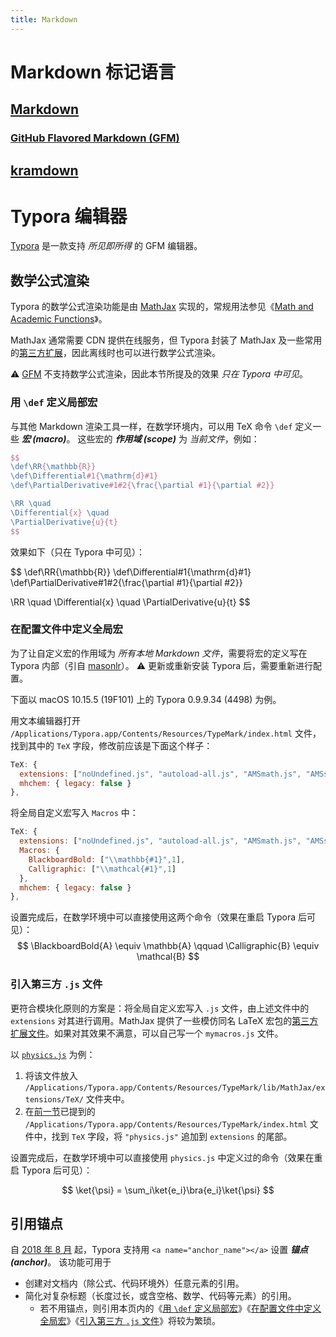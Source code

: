 ```yaml
---
title: Markdown
---
```


# Markdown 标记语言<a name="Markdown"></a>

## [Markdown](https://daringfireball.net/projects/markdown/syntax)

### [GitHub Flavored Markdown (GFM)](https://github.github.com/gfm/)

## [kramdown](https://kramdown.gettalong.org/)

# Typora 编辑器<a name="Typora"></a>
[Typora](https://typora.io/) 是一款支持 *所见即所得* 的 GFM 编辑器。

## 数学公式渲染

Typora 的数学公式渲染功能是由 [MathJax](https://www.mathjax.org/) 实现的，常规用法参见《[Math and Academic Functions](https://support.typora.io/Math/)》。

MathJax 通常需要 CDN 提供在线服务，但 Typora 封装了 MathJax 及一些常用的[第三方扩展](http://docs.mathjax.org/en/latest/options/ThirdParty.html)，因此离线时也可以进行数学公式渲染。

⚠️ [GFM](https://github.github.com/gfm/) 不支持数学公式渲染，因此本节所提及的效果 *只在 Typora 中可见*。

### 用 `\def` 定义局部宏<a name="局部宏"></a>
与其他 Markdown 渲染工具一样，在数学环境内，可以用 TeX 命令 `\def` 定义一些 ***宏 (macro)***。
这些宏的 ***作用域 (scope)*** 为 *当前文件*，例如：

```latex
$$
\def\RR{\mathbb{R}}
\def\Differential#1{\mathrm{d}#1}
\def\PartialDerivative#1#2{\frac{\partial #1}{\partial #2}}

\RR \quad
\Differential{x} \quad
\PartialDerivative{u}{t}
$$					
```
效果如下（只在 Typora 中可见）：

$$
\def\RR{\mathbb{R}}
\def\Differential#1{\mathrm{d}#1}
\def\PartialDerivative#1#2{\frac{\partial #1}{\partial #2}}

\RR \quad
\Differential{x} \quad
\PartialDerivative{u}{t}
$$

### 在配置文件中定义全局宏<a name="全局宏"></a>

为了让自定义宏的作用域为 *所有本地 Markdown 文件*，需要将宏的定义写在 Typora 内部（引自 [masonlr](https://github.com/typora/typora-issues/issues/100#issuecomment-282169741)）。
⚠️ 更新或重新安装 Typora 后，需要重新进行配置。

下面以 macOS 10.15.5 (19F101) 上的 Typora 0.9.9.34 (4498) 为例。

用文本编辑器打开 `/Applications/Typora.app/Contents/Resources/TypeMark/index.html` 文件，找到其中的 `TeX` 字段，修改前应该是下面这个样子：
```js
TeX: {
  extensions: ["noUndefined.js", "autoload-all.js", "AMSmath.js", "AMSsymbols.js", "mediawiki-texvc.js"],
  mhchem: { legacy: false }
},
```
将全局自定义宏写入 `Macros` 中：
```js
TeX: {
  extensions: ["noUndefined.js", "autoload-all.js", "AMSmath.js", "AMSsymbols.js", "mediawiki-texvc.js"],
  Macros: {
    BlackboardBold: ["\\mathbb{#1}",1],
    Calligraphic: ["\\mathcal{#1}",1]
  },
  mhchem: { legacy: false }
},
```
设置完成后，在数学环境中可以直接使用这两个命令（效果在重启 Typora 后可见）：
$$
\BlackboardBold{A} \equiv \mathbb{A} \qquad \Calligraphic{B} \equiv \mathcal{B}
$$

### 引入第三方 `.js` 文件<a name="JS扩展"></a>
更符合模块化原则的方案是：将全局自定义宏写入 `.js` 文件，由上述文件中的 `extensions` 对其进行调用。MathJax 提供了一些模仿同名 LaTeX 宏包的[第三方扩展文件](https://github.com/mathjax/MathJax-third-party-extensions/tree/master/legacy)。如果对其效果不满意，可以自己写一个 `mymacros.js` 文件。

以 [`physics.js`](https://github.com/ickc/MathJax-third-party-extensions/tree/gh-pages/physics) 为例：

1. 将该文件放入 `/Applications/Typora.app/Contents/Resources/TypeMark/lib/MathJax/extensions/TeX/` 文件夹中。
1. 在[前一节](#全局宏)已提到的 `/Applications/Typora.app/Contents/Resources/TypeMark/index.html` 文件中，找到 `TeX` 字段，将 `"physics.js"` 追加到 `extensions` 的尾部。

设置完成后，在数学环境中可以直接使用 `physics.js` 中定义过的命令（效果在重启 Typora 后可见）：

$$
\ket{\psi} = \sum_i\ket{e_i}\bra{e_i}\ket{\psi}
$$

## 引用锚点

自 [2018 年 8 月](https://github.com/typora/typora-issues/issues/1072#issuecomment-414101157) 起，Typora 支持用 `<a name="anchor_name"></a>` 设置 ***锚点 (anchor)***。
该功能可用于

- 创建对文档内（除公式、代码环境外）任意元素的引用。
- 简化对复杂标题（长度过长，或含空格、数学、代码等元素）的引用。
  - 若不用锚点，则引用本页内的《[用 `\def` 定义局部宏](#局部宏)》《[在配置文件中定义全局宏](#全局宏)》《[引入第三方 `.js` 文件](#JS扩展)》将较为繁琐。
